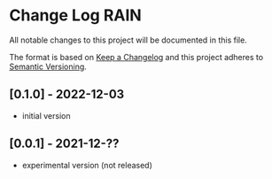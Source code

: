 # Change Log RAIN

All notable changes to this project will be documented in this file.

The format is based on [Keep a Changelog](http://keepachangelog.com/)
and this project adheres to [Semantic Versioning](http://semver.org/).


## [0.1.0] - 2022-12-03
- initial version


## [0.0.1] - 2021-12-??
- experimental version (not released)


